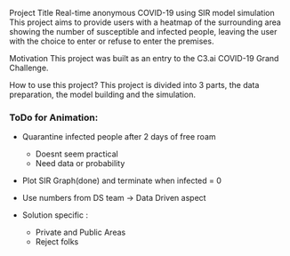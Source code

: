Project Title
Real-time anonymous COVID-19 <tracking> using SIR model simulation
This project aims to provide users with a heatmap of the surrounding area showing the number of susceptible and infected people, leaving the user with the choice to enter or refuse to enter the premises.

Motivation
This project was built as an entry to the C3.ai COVID-19 Grand Challenge.

How to use this project?
This project is divided into 3 parts, the data preparation, the model building and the simulation.



### ToDo for Animation:
- Quarantine infected people after 2 days of free roam
    - Doesnt seem practical
    - Need data or probability
- Plot SIR Graph(done) and terminate when infected = 0
- Use numbers from DS team -> Data Driven aspect


- Solution specific :
    - Private and Public Areas
    - Reject folks

